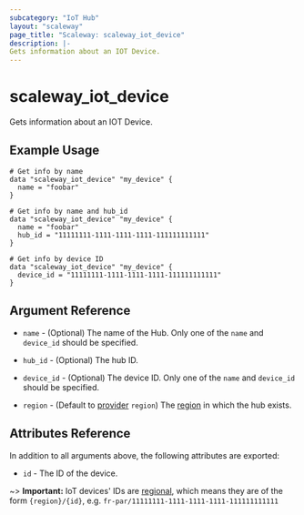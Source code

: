 ```yaml
---
subcategory: "IoT Hub"
layout: "scaleway"
page_title: "Scaleway: scaleway_iot_device"
description: |-
Gets information about an IOT Device.
---
```


# scaleway_iot_device

Gets information about an IOT Device.

## Example Usage

```hcl
# Get info by name 
data "scaleway_iot_device" "my_device" {
  name = "foobar"
}

# Get info by name and hub_id
data "scaleway_iot_device" "my_device" {
  name = "foobar"
  hub_id = "11111111-1111-1111-1111-111111111111"
}

# Get info by device ID
data "scaleway_iot_device" "my_device" {
  device_id = "11111111-1111-1111-1111-111111111111"
}

```

## Argument Reference

- `name` - (Optional) The name of the Hub.
  Only one of the `name` and `device_id` should be specified.

- `hub_id` - (Optional) The hub ID.

- `device_id` - (Optional) The device ID.
  Only one of the `name` and `device_id` should be specified.

- `region` - (Default to [provider](../index.md) `region`) The [region](../guides/regions_and_zones.md#zones) in which the hub exists.

## Attributes Reference

In addition to all arguments above, the following attributes are exported:

- `id` - The ID of the device.

~> **Important:** IoT devices' IDs are [regional](../guides/regions_and_zones.md#resource-ids), which means they are of the form `{region}/{id}`, e.g. `fr-par/11111111-1111-1111-1111-111111111111`
